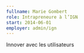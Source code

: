 ```yaml
---
fullname: Marie Gombert
role: Intrapreneure à l’IGN
start: 2014-06-01
employer: admin/ign
---
```

Innover avec les utilisateurs
